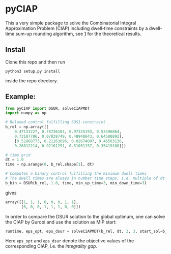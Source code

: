 
# pyCIAP

This a very simple package to solve the Combinatorial Integral Approximation Problem (CIAP)
including dwell-time constraints by a dwell-time sum-up rounding algorithm, see [1]
for the theoretical results. 

## Install

Clone this repo and then run
```
python3 setup.py install
```
inside the repo directory.

## Example:

``` python
from pyCIAP import DSUR, solveCIAPMDT
import numpy as np

# Relaxed control fulfilling SOS1-constraint
b_rel = np.array([[
    0.47131227, 0.78736104, 0.97325193, 0.53496864, 
    0.73187786, 0.07838749, 0.48948843, 0.64580892],
    [0.52868773, 0.21263896, 0.02674807, 0.46503136, 
    0.26812214, 0.92161251, 0.51051157, 0.35419108]])

# time grid
dt = 1.0
time = np.arange(0, b_rel.shape[1], dt)

# Computes a binary control fulfilling the minimum dwell times
# The dwell times are always in number time steps, i.e. multiple of dt
b_bin = DSUR(b_rel, 1.0, time, min_up_time=3, min_down_time=3)
```
gives

``` python
array([[1, 1, 1, 0, 0, 0, 1, 1],
       [0, 0, 0, 1, 1, 1, 0, 0]])
```

In order to compare the DSUR solution to the global optimum, one can
solve the CIAP by Gurobi and use the solution as MIP start:

``` python
runtime, eps_opt, eps_dsur = solveCIAPMDT(b_rel, dt, 3, 3, start_sol=b_bin)
```

Here `eps_opt` and `eps_dsur` denote the objective values of the corresponding
CIAP, i.e. the *integrality gap*.

[1]: https://link.springer.com/article/10.1007/s10107-020-01533-x
